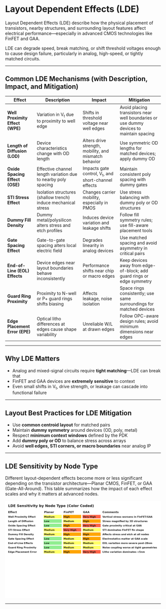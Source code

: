 # Layout Dependent Effects (LDE)

Layout Dependent Effects (LDE) describe how the physical placement of transistors, nearby structures, and surrounding layout features affect electrical performance—especially in advanced CMOS technologies like FinFET and GAA.

LDE can degrade speed, break matching, or shift threshold voltages enough to cause design failure, particularly in analog, high-speed, or tightly matched circuits.

---

## Common LDE Mechanisms (with Description, Impact, and Mitigation)

| Effect | Description | Impact | Mitigation |
|--------|-------------|--------|------------|
| **Well Proximity Effect (WPE)** | Variation in V<sub>t</sub> due to proximity to well edge | Shifts in threshold voltage near well edges | Avoid placing transistors near well boundaries or use dummy devices to maintain spacing |
| **Length of Diffusion (LOD)** | Device characteristics change with OD length | Alters drive strength, mobility, and mismatch behavior | Use symmetric OD lengths for matched devices; apply dummy OD |
| **Oxide Spacing Effect (OSE)** | Effective channel length variation due to nearby poly spacing | Impacts gate control, V<sub>t</sub>, and short-channel effects | Maintain consistent poly spacing with dummy gates |
| **STI Stress Effect** | Isolation structures (shallow trench) induce mechanical stress | Changes carrier mobility, especially in PMOS | Use stress balancing with dummy poly or OD structures |
| **Dummy Fill Density** | Dummy metal/polysilicon alters stress and etch profiles | Induces device variation and leakage shifts | Follow fill symmetry rules; use fill-aware placement tools |
| **Gate Spacing Effect** | Gate-to-gate spacing alters local electric field | Degrades linearity in analog devices | Use matched spacing and avoid asymmetry in critical pairs |
| **End-of-Line (EOL) Effects** | Device edges near layout boundaries behave inconsistently | Performance shifts near chip or macro edges | Keep devices away from edge-of-block; add guard rings or edge symmetry |
| **Guard Ring Proximity** | Proximity to N-well or P+ guard rings shifts biasing | Affects leakage, noise isolation | Space rings consistently; use same surroundings for matched devices |
| **Edge Placement Error (EPE)** | Optical litho differences at edges cause shape variability | Unreliable W/L at drawn edges | Follow OPC-aware design rules; avoid minimum dimensions near edges |

---

## Why LDE Matters

- Analog and mixed-signal circuits require **tight matching**—LDE can break that
- FinFET and GAA devices are **extremely sensitive** to context
- Even small shifts in V<sub>t</sub>, drive strength, or leakage can cascade into functional failure

---

## Layout Best Practices for LDE Mitigation

- Use **common centroid layout** for matched pairs
- Maintain **dummy symmetry** around devices (OD, poly, metal)
- Respect **minimum context windows** defined by the PDK
- Add **dummy poly or OD** to balance stress across arrays
- Avoid **well edges, STI corners, or macro boundaries** near analog IP

---

## LDE Sensitivity by Node Type

Different layout-dependent effects become more or less significant depending on the transistor architecture—Planar CMOS, FinFET, or GAA (Gate-All-Around). This table summarizes how the impact of each effect scales and why it matters at advanced nodes.

![LDE Sensitivity by Node Type](./lde_sensitivity_by_node_type_colored.png)


---
